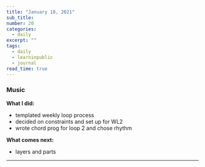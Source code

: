 ```yaml
---
title: "January 18, 2021"
sub_title: 
number: 20
categories:
  - daily
excerpt: ""
tags:
  - daily
  - learninpublic
  - journal
read_time: true
---
```


### Music

**What I did:**
- templated weekly loop process
- decided on constraints and set up for WL2
- wrote chord prog for loop 2 and chose rhythm

**What comes next:**
- layers and parts

---
